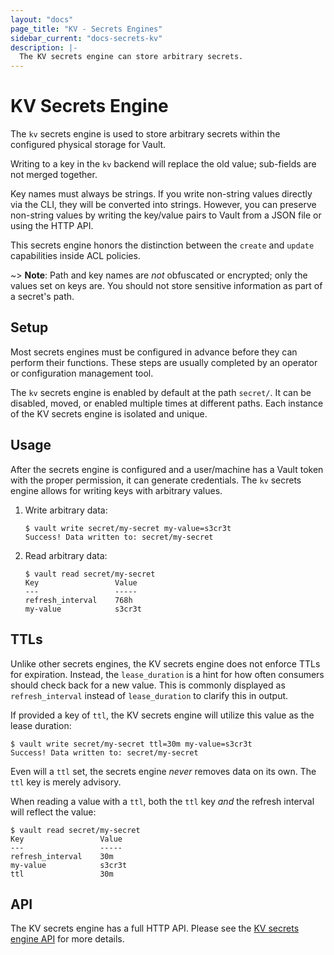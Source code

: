 ```yaml
---
layout: "docs"
page_title: "KV - Secrets Engines"
sidebar_current: "docs-secrets-kv"
description: |-
  The KV secrets engine can store arbitrary secrets.
---
```


# KV Secrets Engine

The `kv` secrets engine is used to store arbitrary secrets within the
configured physical storage for Vault.

Writing to a key in the `kv` backend will replace the old value; sub-fields are
not merged together.

Key names must always be strings. If you write non-string values directly via
the CLI, they will be converted into strings. However, you can preserve
non-string values by writing the key/value pairs to Vault from a JSON file or
using the HTTP API. 

This secrets engine honors the distinction between the `create` and `update`
capabilities inside ACL policies.

~> **Note**: Path and key names are _not_ obfuscated or encrypted; only the
values set on keys are. You should not store sensitive information as part of a
secret's path.

## Setup

Most secrets engines must be configured in advance before they can perform their
functions. These steps are usually completed by an operator or configuration
management tool.

The `kv` secrets engine is enabled by default at the path `secret/`. It can
be disabled, moved, or enabled multiple times at different paths. Each instance
of the KV secrets engine is isolated and unique.

## Usage

After the secrets engine is configured and a user/machine has a Vault token with
the proper permission, it can generate credentials. The `kv` secrets engine
allows for writing keys with arbitrary values.

1. Write arbitrary data:

    ```text
    $ vault write secret/my-secret my-value=s3cr3t
    Success! Data written to: secret/my-secret
    ```

1. Read arbitrary data:

    ```text
    $ vault read secret/my-secret
    Key                 Value
    ---                 -----
    refresh_interval    768h
    my-value            s3cr3t
    ```

## TTLs

Unlike other secrets engines, the KV secrets engine does not enforce TTLs
for expiration. Instead, the `lease_duration` is a hint for how often consumers
should check back for a new value. This is commonly displayed as
`refresh_interval` instead of `lease_duration` to clarify this in output.

If provided a key of `ttl`, the KV secrets engine will utilize this value
as the lease duration:

```text
$ vault write secret/my-secret ttl=30m my-value=s3cr3t
Success! Data written to: secret/my-secret
```

Even will a `ttl` set, the secrets engine _never_ removes data on its own. The
`ttl` key is merely advisory.

When reading a value with a `ttl`, both the `ttl` key _and_ the refresh interval
will reflect the value:

```text
$ vault read secret/my-secret
Key                 Value
---                 -----
refresh_interval    30m
my-value            s3cr3t
ttl                 30m
```

## API

The KV secrets engine has a full HTTP API. Please see the
[KV secrets engine API](/api/secret/kv/index.html) for more
details.
